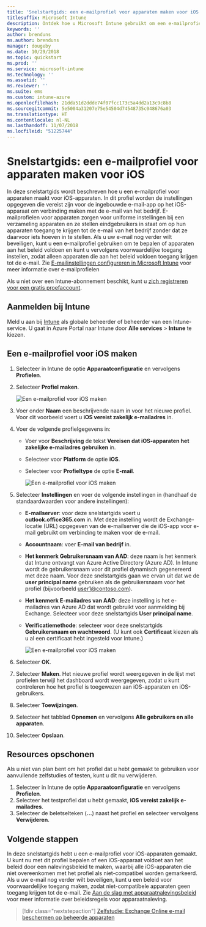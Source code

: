 ```yaml
---
title: 'Snelstartgids: een e-mailprofiel voor apparaten maken voor iOS'
titlesuffix: Microsoft Intune
description: Ontdek hoe u Microsoft Intune gebruikt om een e-mailprofiel voor apparaten te maken, zodat iOS-apparaten veilig verbinding kunnen maken met de e-mail van het bedrijf.
keywords: ''
author: brenduns
ms.author: brenduns
manager: dougeby
ms.date: 10/29/2018
ms.topic: quickstart
ms.prod: ''
ms.service: microsoft-intune
ms.technology: ''
ms.assetid: ''
ms.reviewer: ''
ms.suite: ems
ms.custom: intune-azure
ms.openlocfilehash: 21dda51d2ddde74f07fcc173c5a4dd2a13c9c8b8
ms.sourcegitcommit: 5e5004a31207e75e54504d74548735c048676a03
ms.translationtype: HT
ms.contentlocale: nl-NL
ms.lasthandoff: 11/07/2018
ms.locfileid: "51225744"
---
```

# <a name="quickstart-create-an-email-device-profile-for-ios"></a>Snelstartgids: een e-mailprofiel voor apparaten maken voor iOS

In deze snelstartgids wordt beschreven hoe u een e-mailprofiel voor apparaten maakt voor iOS-apparaten. In dit profiel worden de instellingen opgegeven die vereist zijn voor de ingebouwde e-mail-app op het iOS-apparaat om verbinding maken met de e-mail van het bedrijf. E-mailprofielen voor apparaten zorgen voor uniforme instellingen bij een verzameling apparaten en ze stellen eindgebruikers in staat om op hun apparaten toegang te krijgen tot de e-mail van het bedrijf zonder dat ze daarvoor iets hoeven in te stellen. Als u uw e-mail nog verder wilt beveiligen, kunt u een e-mailprofiel gebruiken om te bepalen of apparaten aan het beleid voldoen en kunt u vervolgens voorwaardelijke toegang instellen, zodat alleen apparaten die aan het beleid voldoen toegang krijgen tot de e-mail. Zie [E-mailinstellingen configureren in Microsoft Intune](email-settings-configure.md) voor meer informatie over e-mailprofielen

Als u niet over een Intune-abonnement beschikt, kunt u [zich registreren voor een gratis proefaccount](free-trial-sign-up.md).

## <a name="sign-in-to-intune"></a>Aanmelden bij Intune

Meld u aan bij [Intune](https://aka.ms/intuneportal) als globale beheerder of beheerder van een Intune-service. U gaat in Azure Portal naar Intune door **Alle services** > **Intune** te kiezen.

## <a name="create-an-ios-email-profile"></a>Een e-mailprofiel voor iOS maken
1. Selecteer in Intune de optie **Apparaatconfiguratie** en vervolgens **Profielen**.
2. Selecteer **Profiel maken**.
   
   ![Een e-mailprofiel voor iOS maken](media/quickstart-email-profile/ios-create-profile.png)

3. Voer onder **Naam** een beschrijvende naam in voor het nieuwe profiel. Voor dit voorbeeld voert u **iOS vereist zakelijk e-mailadres** in.
4. Voer de volgende profielgegevens in:
   - Voer voor **Beschrijving** de tekst **Vereisen dat iOS-apparaten het zakelijke e-mailadres gebruiken** in.
   - Selecteer voor **Platform** de optie **iOS**.
   - Selecteer voor **Profieltype** de optie **E-mail**.
    
     ![Een e-mailprofiel voor iOS maken](media/quickstart-email-profile/ios-email-profile-name.png)

5. Selecteer **Instellingen** en voer de volgende instellingen in (handhaaf de standaardwaarden voor andere instellingen):
   - **E-mailserver**: voor deze snelstartgids voert u **outlook.office365.com** in. Met deze instelling wordt de Exchange-locatie (URL) opgegeven van de e-mailserver die de iOS-app voor e-mail gebruikt om verbinding te maken voor de e-mail.
   - **Accountnaam**: voer **E-mail van bedrijf** in.
   - **Het kenmerk Gebruikersnaam van AAD**: deze naam is het kenmerk dat Intune ontvangt van Azure Active Directory (Azure AD). In Intune wordt de gebruikersnaam voor dit profiel dynamisch gegenereerd met deze naam. Voor deze snelstartgids gaan we ervan uit dat we de **user principal name** gebruiken als de gebruikersnaam voor het profiel (bijvoorbeeld user1@contoso.com).
   - **Het kenmerk E-mailadres van AAD**: deze instelling is het e-mailadres van Azure AD dat wordt gebruikt voor aanmelding bij Exchange. Selecteer voor deze snelstartgids **User principal name**.
   - **Verificatiemethode**: selecteer voor deze snelstartgids **Gebruikersnaam en wachtwoord**. (U kunt ook **Certificaat** kiezen als u al een certificaat hebt ingesteld voor Intune.)
    
     ![Een e-mailprofiel voor iOS maken](media/quickstart-email-profile/ios-email-profile.png)

6. Selecteer **OK**.
7. Selecteer **Maken**. Het nieuwe profiel wordt weergegeven in de lijst met profielen terwijl het dashboard wordt weergegeven, zodat u kunt controleren hoe het profiel is toegewezen aan iOS-apparaten en iOS-gebruikers.
8. Selecteer **Toewijzingen**.
9. Selecteer het tabblad **Opnemen** en vervolgens **Alle gebruikers en alle apparaten**. 
10. Selecteer **Opslaan**.

## <a name="clean-up-resources"></a>Resources opschonen
Als u niet van plan bent om het profiel dat u hebt gemaakt te gebruiken voor aanvullende zelfstudies of testen, kunt u dit nu verwijderen.
1. Selecteer in Intune de optie **Apparaatconfiguratie** en vervolgens **Profielen**.
2. Selecteer het testprofiel dat u hebt gemaakt, **iOS vereist zakelijk e-mailadres**.
3. Selecteer de beletselteken (**...**) naast het profiel en selecteer vervolgens **Verwijderen**.

## <a name="next-steps"></a>Volgende stappen

In deze snelstartgids hebt u een e-mailprofiel voor iOS-apparaten gemaakt. U kunt nu met dit profiel bepalen of een iOS-apparaat voldoet aan het beleid door een nalevingsbeleid te maken, waarbij alle iOS-apparaten die niet overeenkomen met het profiel als niet-compatibel worden gemarkeerd. Als u uw e-mail nog verder wilt beveiligen, kunt u een beleid voor voorwaardelijke toegang maken, zodat niet-compatibele apparaten geen toegang krijgen tot de e-mail. Zie [Aan de slag met apparaatnalevingsbeleid](device-compliance-get-started.md) voor meer informatie over beleidsregels voor apparaatnaleving.

> [!div class="nextstepaction"]
> [Zelfstudie: Exchange Online e-mail beschermen op beheerde apparaten](tutorial-protect-email-on-enrolled-devices.md)

